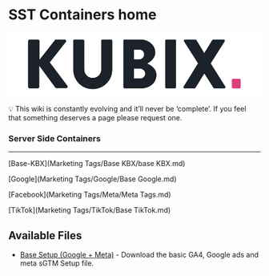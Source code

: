 # SST Containers home
![](https://raw.githubusercontent.com/kyle-williams-kubix/GTM-containers/refs/heads/main/Assets/Logos/Banner.png)


<aside>
💡
This wiki is constantly evolving and it’ll never be ‘complete’. If you feel that something deserves a page please request one.

</aside>

### Server Side Containers

---

[Base-KBX](Marketing Tags/Base KBX/base KBX.md)

[Google](Marketing Tags/Google/Base Google.md)

[Facebook](Marketing Tags/Meta/Meta Tags.md)

[TikTok](Marketing Tags/TikTok/Base TikTok.md)

## Available Files
- [Base Setup (Google + Meta)](https://github.com/kyle-williams-kubix/GTM-containers/blob/d9ea799be5c36470a6b378f6f4ec800f029882f9/Marketing%20Tags/Base%20KBX/KBX%20Stape%20Gads%2C%20GA4%2C%20Meta%20Event.json) - Download the basic GA4, Google ads and meta sGTM Setup file.


